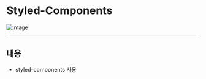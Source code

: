# Styled-Components

![image](https://user-images.githubusercontent.com/86552492/218518062-1b14143a-255a-4ba0-b663-915ecf19ed5a.png)

---

## 내용

-   styled-components 사용
